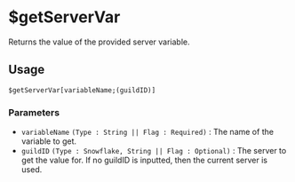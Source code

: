# $getServerVar
Returns the value of the provided server variable.

## Usage
```
$getServerVar[variableName;(guildID)]
```

### Parameters
- `variableName` `(Type : String || Flag : Required)` : The name of the variable to get.
- `guildID` `(Type : Snowflake, String || Flag : Optional)` : The server to get the value for. If no guildID is inputted, then the current server is used.
